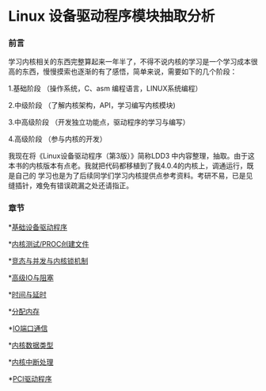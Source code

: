 # Linux 设备驱动程序模块抽取分析

### 前言

  学习内核相关的东西完整算起来一年半了，不得不说内核的学习是一个学习成本很高的东西，慢慢摸索也逐渐的有了感悟，简单来说，需要如下的几个阶段：

1.基础阶段   （操作系统，C、asm 编程语言，LINUX系统编程）

2.中级阶段   （了解内核架构，API，学习编写内核模块)

3.中高级阶段 （开发独立功能点，驱动程序的学习与编写）

4.高级阶段   （参与内核的开发）


我现在将《Linux设备驱动程序（第3版）》简称LDD3 中内容整理，抽取。由于这本书的内核版本有点老。我就把代码都移植到了我4.0.4的内核上，调通运行，既是自己的
学习也是为了后续同学们学习内核提供点参考资料。考研不易，已是见缝插针，难免有错误疏漏之处还请指正。

### 章节

*[基础设备驱动程序](./simple_basic/README.md)


*[内核测试/PROC创建文件](./test_kernel/README.md)


*[竞态与并发与内核锁机制](./concur/README.md)


*[高级IO与阻塞](./higher_scull/README.md)


*[时间与延时](./timer_s/README.md)


*[分配内存](./alloc_mem/README.md)


*[IO端口通信](./IO_port/README.md)


*[内核数据类型](./kernel_DS/README.md)


*[内核中断处理](./interrupt/README.md)


*[PCI驱动程序](./PCI_driver/README.md)




